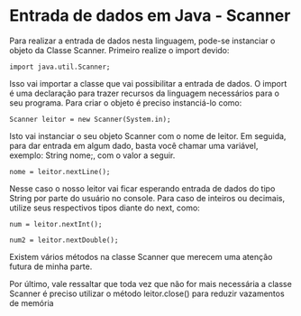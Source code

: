 # Entrada de dados em Java - Scanner

Para realizar a entrada de dados nesta linguagem, pode-se instanciar o objeto da Classe Scanner. Primeiro realize o import devido:

`import java.util.Scanner;`

Isso vai importar a classe que vai possibilitar a entrada de dados. O import é uma declaração para trazer recursos da linguagem necessários para o seu programa. Para criar o objeto é preciso instanciá-lo como:

`Scanner leitor = new Scanner(System.in);`

Isto vai instanciar o seu objeto Scanner com o nome de leitor. Em seguida, para dar entrada em algum dado, basta você chamar uma variável, exemplo: String nome;, com o valor a seguir.

`nome = leitor.nextLine();`

Nesse caso o nosso leitor vai ficar esperando entrada de dados do tipo String por parte do usuário no console. Para caso de inteiros ou decimais, utilize seus respectivos tipos diante do next, como:

`num = leitor.nextInt();`

`num2 = leitor.nextDouble();`

Existem vários métodos na classe Scanner que merecem uma atenção futura de minha parte.

Por último, vale ressaltar que toda vez que não for mais necessária a classe Scanner é preciso utilizar o método leitor.close() para reduzir vazamentos de memória
